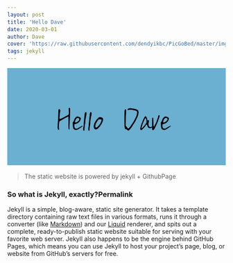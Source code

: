 ```yaml
---
layout: post
title: 'Hello Dave'
date: 2020-03-01
author: Dave
cover: 'https://raw.githubusercontent.com/dendyikbc/PicGoBed/master/img/banner-for-blog.jpg'
tags: jekyll
---
```


![](https://raw.githubusercontent.com/dendyikbc/PicGoBed/master/imghellodave.jpg)
> The static website is powered by jekyll + GithubPage

### So what is Jekyll, exactly?Permalink

Jekyll is a simple, blog-aware, static site generator. It takes a template directory containing raw text files in various formats, runs it through a converter (like [Markdown](https://daringfireball.net/projects/markdown/)) and our [Liquid](https://github.com/Shopify/liquid/wiki) renderer, and spits out a complete, ready-to-publish static website suitable for serving with your favorite web server. Jekyll also happens to be the engine behind GitHub Pages, which means you can use Jekyll to host your project’s page, blog, or website from GitHub’s servers for free.

